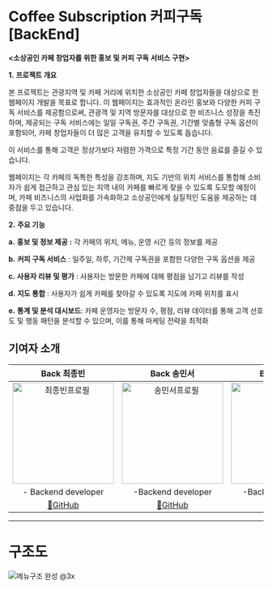 # **Coffee Subscription 커피구독[BackEnd]**



**<****소상공인 카페 창업자를 위한 홍보 및 커피 구독 서비스 구현****>**

**1.** **프로젝트 개요**

본 프로젝트는 관광지역 및 카페 거리에 위치한 소상공인 카페 창업자들을 대상으로 한 웹페이지 개발을 목표로 합니다. 이 웹페이지는 효과적인 온라인 홍보와 다양한 커피 구독 서비스를 제공함으로써, 관광객 및 지역 방문자를 대상으로 한 비즈니스 성장을 촉진하며, 제공되는 구독 서비스에는 일일 구독권, 주간 구독권, 기간별 맞춤형 구독 옵션이 포함되어, 카페 창업자들이 더 많은 고객을 유치할 수 있도록 돕습니다. 

이 서비스를 통해 고객은 정상가보다 저렴한 가격으로 특정 기간 동안 음료를 즐길 수 있습니다.

웹페이지는 각 카페의 독특한 특성을 강조하며, 지도 기반의 위치 서비스를 통합해 소비자가 쉽게 접근하고 관심 있는 지역 내의 카페를 빠르게 찾을 수 있도록 도모할 예정이며, 카페 비즈니스의 사업화를 가속화하고 소상공인에게 실질적인 도움을 제공하는 데 중점을 두고 있습니다.


**2.** **주요 기능**

**a.** **홍보 및 정보 제공** **:** 각 카페의 위치, 메뉴, 운영 시간 등의 정보를 제공

**b.** **커피 구독 서비스** : 일주일, 하루, 기간제 구독권을 포함한 다양한 구독 옵션을 제공

**c.** **사용자 리뷰 및 평가** : 사용자는 방문한 카페에 대해 평점을 남기고 리뷰를 작성

**d.** **지도 통합** : 사용자가 쉽게 카페를 찾아갈 수 있도록 지도에 카페 위치를 표시

**e.** **통계 및 분석 대시보드**: 카페 운영자는 방문자 수, 평점, 리뷰 데이터를 통해 고객 선호도 및 행동 패턴을 분석할 수 있으며, 이를 통해 마케팅 전략을 최적화



## 기여자 소개 

|                         Back 최종빈                          |                         Back 송민서                          |                         Back 채유정                          |                         Back 한인혁                          |
| :----------------------------------------------------------: | :----------------------------------------------------------: | :----------------------------------------------------------: | :----------------------------------------------------------: |
| <img width="200" height="200" alt="최종빈프로필" src="https://avatars.githubusercontent.com/u/48951477?v=4"> | <img width="200" height="200" alt="송민서프로필" src="https://avatars.githubusercontent.com/u/65704177?v=4"> | <img width="200" height="200" alt="채유정프로필" src="https://avatars.githubusercontent.com/u/106691667?v=4"> | <img width="200" height="200" alt="한인혁프로필" src="https://avatars.githubusercontent.com/u/138432939?v=4"> |
|                     - Backend developer                      |                      -Backend developer                      |                      -Backend developer                      |                     - Backend developer                      |
|          [🔗GitHub](https://github.com/jongbinchoi)           |           [🔗GitHub](https://github.com/alstj2384)            |           [🔗GitHub](https://github.com/dbwjd3866)            |             [🔗GitHub](https://github.com/R4mel)              |



----

# **구조도**


![메뉴구조 완성 @3x](https://github.com/user-attachments/assets/a69f39d9-a1b5-40f2-a192-f495fdeb1f0b)


